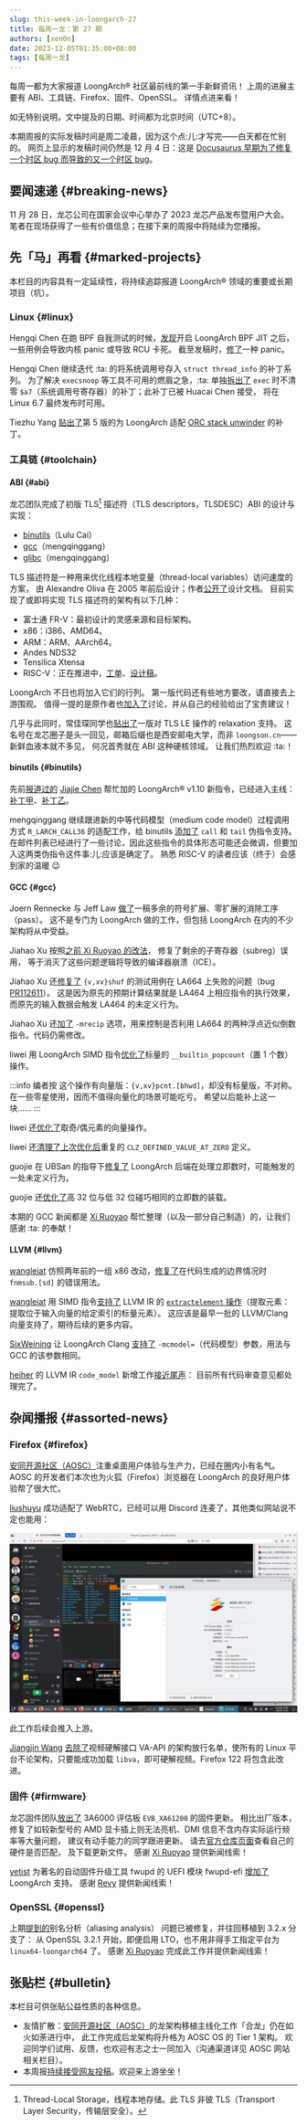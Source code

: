 ```yaml
---
slug: this-week-in-loongarch-27
title: 每周一龙：第 27 期
authors: [xen0n]
date: 2023-12-05T01:35:00+08:00
tags: [每周一龙]
---
```


每周一都为大家报道 LoongArch&reg; 社区最前线的第一手新鲜资讯！
上周的进展主要有 ABI、工具链、Firefox、固件、OpenSSL。
详情点进来看！

<!-- truncate -->

如无特别说明，文中提及的日期、时间都为北京时间（UTC+8）。

本期周报的实际发稿时间是周二凌晨，因为这个点:儿:才写完——白天都在忙别的。
网页上显示的发稿时间仍然是 12 月 4 日：这是 [Docusaurus 早期为了修复一个时区 bug 而导致的又一个时区 bug](https://github.com/facebook/docusaurus/issues/4881)。

## 要闻速递 {#breaking-news}

11 月 28 日，龙芯公司在国家会议中心举办了 2023 龙芯产品发布暨用户大会。
笔者在现场获得了一些有价值信息；在接下来的周报中将陆续为您播报。

## 先「马」再看 {#marked-projects}

本栏目的内容具有一定延续性，将持续追踪报道 LoongArch&reg; 领域的重要或长期项目（坑）。

### Linux {#linux}

Hengqi Chen 在跑 BPF 自我测试的时候，[发现](https://lore.kernel.org/loongarch/CAEyhmHT6UOryPZi7eEfw01Y_CjAqxy8NM6eKkdvdojJqB9P7eQ@mail.gmail.com/)开启
LoongArch BPF JIT 之后，一些用例会导致内核 panic 或导致 RCU 卡死。
截至发稿时，[修了](https://lore.kernel.org/loongarch/20231204141938.7230-1-hengqi.chen@gmail.com/)一种 panic。

Hengqi Chen 继续迭代 :ta: 的将系统调用号存入 `struct thread_info` 的补丁系列。
为了解决 `execsnoop` 等工具不可用的燃眉之急，:ta: 单独[拆出了](https://lore.kernel.org/loongarch/20231204053745.3153-1-hengqi.chen@gmail.com/)
`exec` 时不清零 `$a7`（系统调用号寄存器）的补丁；此补丁已被 Huacai Chen 接受，
将在 Linux 6.7 最终发布时可用。

Tiezhu Yang [贴出了](https://lore.kernel.org/loongarch/20231129130701.27744-1-yangtiezhu@loongson.cn/)第 5 版的为
LoongArch 适配 [ORC stack unwinder](https://lwn.net/Articles/728339/) 的补丁。

### 工具链 {#toolchain}

#### ABI {#abi}

龙芯团队完成了初版 TLS[^tls] 描述符（TLS descriptors，TLSDESC）ABI 的设计与实现：

[^tls]: Thread-Local Storage，线程本地存储。此 TLS 非彼 TLS（Transport Layer Security，传输层安全）。

* [binutils](https://sourceware.org/pipermail/binutils/2023-December/130916.html)（Lulu Cai）
* [gcc](https://gcc.gnu.org/pipermail/gcc-patches/2023-December/638907.html)（mengqinggang）
* [glibc](https://sourceware.org/pipermail/libc-alpha/2023-December/153052.html)（mengqinggang）

TLS 描述符是一种用来优化线程本地变量（thread-local variables）访问速度的方案，
由 Alexandre Oliva 在 2005 年前后设计；作者[公开了](https://www.fsfla.org/~lxoliva/writeups/TLS/RFC-TLSDESC-x86.txt)设计文档。
目前实现了或即将实现 TLS 描述符的架构有以下几种：

* 富士通 FR-V：最初设计的灵感来源和目标架构。
* x86：i386、AMD64。
* ARM：ARM、AArch64。
* Andes NDS32
* Tensilica Xtensa
* RISC-V：正在推进中，[工单](https://github.com/riscv-non-isa/riscv-elf-psabi-doc/issues/94)、[设计稿](https://github.com/riscv-non-isa/riscv-elf-psabi-doc/pull/373)。

LoongArch 不日也将加入它们的行列。
第一版代码还有些地方要改，请直接去上游围观。
值得一提的是原作者也[加入了](https://sourceware.org/pipermail/binutils/2023-December/130932.html)讨论，并从自己的经验给出了宝贵建议！

几乎与此同时，常佳琛同学也[贴出了](https://sourceware.org/pipermail/binutils/2023-December/130921.html)一版对
TLS LE 操作的 relaxation 支持。
这名号在龙芯圈子是头一回见，邮箱后缀也是西安邮电大学，而非 `loongson.cn`——新鲜血液本就不多见，
何况首秀就在 ABI 这种硬核领域。
让我们热烈欢迎 :ta:！

#### binutils {#binutils}

先前[报道过的](../2023-10-30-this-week-in-loongarch-22.md#binutils)
[Jiajie Chen](https://github.com/jiegec)
帮忙加的 LoongArch&reg; v1.10 新指令，已经进入主线：[补丁甲](https://sourceware.org/git/?p=binutils-gdb.git;a=commit;h=cd51849c90e8fd13779bec69f5d4c7aadf03a532)、[补丁乙](https://sourceware.org/git/?p=binutils-gdb.git;a=commit;h=9ff4752d0f6d46ca0f7d275ea07e05790ac8dd1d)。

mengqinggang 继续跟进新的中等代码模型（medium code model）过程调用方式 `R_LARCH_CALL36`
的适配工作，给 binutils [添加了](https://sourceware.org/pipermail/binutils/2023-December/130906.html)
`call` 和 `tail` 伪指令支持。
在邮件列表已经进行了一些讨论，因此这些指令的具体形态可能还会微调，但要加入这两类伪指令这件事:儿:应该是确定了。
熟悉 RISC-V 的读者应该（终于）会感到家的温暖 :wink:

#### GCC {#gcc}

Joern Rennecke 与 Jeff Law [做了](https://gcc.gnu.org/pipermail/gcc-patches/2023-November/638380.html)一稿多余的符号扩展、零扩展的消除工序（pass）。
这不是专门为 LoongArch 做的工作，但包括 LoongArch 在内的不少架构将从中受益。

Jiahao Xu 按照[之前 Xi Ruoyao 的改法](../2023-11-13-this-week-in-loongarch-24.md#gcc)，
修复了剩余的子寄存器（subreg）误用，
等于消灭了这些问题逻辑将导致的编译器崩溃（ICE）。

Jiahao Xu 还[修复了](https://gcc.gnu.org/pipermail/gcc-patches/2023-November/638556.html)
`{v,xv}shuf` 的测试用例在 LA664 上失败的问题（bug [PR112611]）。
这是因为原先的预期计算结果就是 LA464 上相应指令的执行效果，而原先的输入数据会触发 LA464 的未定义行为。

[PR112611]: https://gcc.gnu.org/bugzilla/show_bug.cgi?id=112611

Jiahao Xu 还[加了](https://gcc.gnu.org/pipermail/gcc-patches/2023-November/638369.html)
`-mrecip` 选项，用来控制是否利用 LA664 的两种浮点近似倒数指令。代码仍需修改。

liwei 用 LoongArch SIMD 指令[优化了](https://gcc.gnu.org/pipermail/gcc-patches/2023-November/638384.html)标量的
`__builtin_popcount`（置 1 个数）操作。

:::info 编者按
这个操作有向量版：`{v,xv}pcnt.[bhwd]`，却没有标量版，不对称。
在一些零星使用，因而不值得向量化的场景可能吃亏。
希望以后能补上这一块……
:::

liwei 还[优化了](https://gcc.gnu.org/pipermail/gcc-patches/2023-November/638385.html)取奇/偶元素的向量操作。

liwei 还[清理了](https://gcc.gnu.org/pipermail/gcc-patches/2023-November/638390.html)[上次优化后](../2023-11-20-this-week-in-loongarch-25.md#CLZ_DEFINED_VALUE_AT_ZERO)重复的
`CLZ_DEFINED_VALUE_AT_ZERO` 定义。

guojie 在 UBSan 的指导下[修复了](https://gcc.gnu.org/pipermail/gcc-patches/2023-November/637859.html)
LoongArch 后端在处理立即数时，可能触发的一处未定义行为。

guojie 还[优化了](https://gcc.gnu.org/pipermail/gcc-patches/2023-November/637858.html)高 32 位与低 32 位碰巧相同的立即数的装载。

本期的 GCC 新闻都是 [Xi Ruoyao][xry111] 帮忙整理（以及一部分自己制造）的，让我们感谢 :ta: 的奉献！

#### LLVM {#llvm}

[wangleiat] 仿照两年前的一组 x86 改动，[修复了](https://github.com/llvm/llvm-project/pull/73742)在代码生成的边界情况时
`fnmsub.[sd]` 的错误用法。

[wangleiat] 用 SIMD 指令[支持了](https://github.com/llvm/llvm-project/pull/73759)
LLVM IR 的 [`extractelement` 操作](https://llvm.org/docs/LangRef.html#extractelement-instruction)（提取元素：提取位于输入向量的给定索引的标量元素）。
这应该是最早一批的 LLVM/Clang 向量支持了，期待后续的更多内容。

[SixWeining] 让 LoongArch Clang [支持了](https://github.com/llvm/llvm-project/pull/72514)
`-mcmodel=`（代码模型）参数，用法与 GCC 的该参数相同。

[heiher] 的 LLVM IR `code_model` 新增工作[接近尾声](https://github.com/llvm/llvm-project/pull/72077#issuecomment-1837468951)：
目前所有代码审查意见都处理完了。

[wangleiat]: https://github.com/wangleiat
[SixWeining]: https://github.com/SixWeining
[heiher]: https://github.com/heiher

## 杂闻播报 {#assorted-news}

### Firefox {#firefox}

[安同开源社区（AOSC）][aosc]注重桌面用户体验与生产力，已经在圈内小有名气。AOSC 的开发者们本次也为火狐（Firefox）浏览器在
LoongArch 的良好用户体验帮了很大忙。

[liushuyu](https://github.com/liushuyu) 成功适配了 WebRTC，已经可以用 Discord 连麦了，其他类似网站说不定也能用：

![Firefox WebRTC on LoongArch](./firefox-webrtc.jpg)

此工作后续会推入上游。

[Jiangjin Wang](https://github.com/RedL0tus) [去除了](https://phabricator.services.mozilla.com/D194320)视频硬解接口
VA-API 的架构放行名单，使所有的 Linux 平台不论架构，只要能成功加载 `libva`，即可硬解视频。Firefox 122 将包含此改进。

### 固件 {#firmware}

龙芯固件团队[放出了](https://github.com/loongson/Firmware/pull/79)
3A6000 评估板 `EVB_XA61200` 的固件更新。
相比出厂版本，修复了如较新型号的 AMD 显卡插上则无法亮机、DMI 信息不含内存实际运行频率等大量问题，
建议有动手能力的同学跟进更新。
请去[官方仓库页面](https://github.com/loongson/Firmware/tree/main/6000Series/PC/XA61200)查看自己的硬件是否匹配，
及下载更新文件。
感谢 [Xi Ruoyao][xry111] 提供新闻线索！

[yetist](https://github.com/yetist) 为著名的自动固件升级工具 fwupd 的 UEFI 模块 fwupd-efi
[增加了](https://github.com/fwupd/fwupd-efi/pull/48) LoongArch 支持。
感谢 [Revy](https://github.com/RevySR) 提供新闻线索！

### OpenSSL {#openssl}

上期[提到的](../2023-11-27-this-week-in-loongarch-26.md#assorted-news)别名分析（aliasing analysis）
问题已被修复，并往回移植到 3.2.x 分支了：
从 OpenSSL 3.2.1 开始，即便启用 LTO，也不用非得手工指定平台为 `linux64-loongarch64` 了。
感谢 [Xi Ruoyao][xry111] 完成此工作并提供新闻线索！

[xry111]: https://github.com/xry111

## 张贴栏 {#bulletin}

本栏目可供张贴公益性质的各种信息。

* 友情扩散：[安同开源社区（AOSC）][aosc]的龙架构移植主线化工作「合龙」仍在如火如荼进行中，
  此工作完成后龙架构将升格为 AOSC OS 的 Tier 1 架构。
  欢迎同学们试用、反馈，也欢迎有志之士一同加入（沟通渠道详见 AOSC 网站相关栏目）。
* 本周报[持续接受网友投稿][call-for-submissions]。欢迎来上游坐坐！

[aosc]: https://aosc.io
[call-for-submissions]: https://github.com/loongson-community/areweloongyet/issues/16
